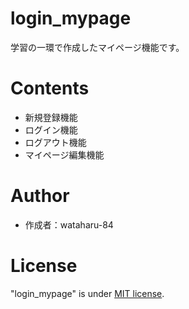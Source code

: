 # login_mypage

学習の一環で作成したマイページ機能です。

# Contents

- 新規登録機能
- ログイン機能
- ログアウト機能
- マイページ編集機能

# Author

- 作成者：wataharu-84

# License

"login_mypage" is under [MIT license](https://en.wikipedia.org/wiki/MIT_License).
